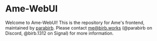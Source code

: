 # Ame-WebUI
Welcome to Ame-WebUI! This is the repository for Ame's frontend, maintained by [parabirb](https://birb.works). Please contact me@birb.works (@parabirb on Discord, @birb.1312 on Signal) for more information.